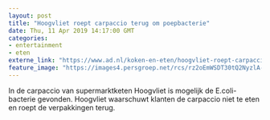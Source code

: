 ```yaml
---
layout: post
title: "Hoogvliet roept carpaccio terug om poepbacterie"
date: Thu, 11 Apr 2019 14:17:00 GMT
categories: 
- entertainment 
- eten 
externe_link: "https://www.ad.nl/koken-en-eten/hoogvliet-roept-carpaccio-terug-om-poepbacterie~a45f55e0/"
feature_image: "https://images4.persgroep.net/rcs/rz2oEmWSDT30tQ2NyzlA-53jK3I/diocontent/145312239/_fitwidth/400/?appId=21791a8992982cd8da851550a453bd7f&quality=0.7"
---
```


In de carpaccio van supermarktketen Hoogvliet is mogelijk de E.coli-bacterie gevonden. Hoogvliet waarschuwt klanten de carpaccio niet te eten en roept de verpakkingen terug.

